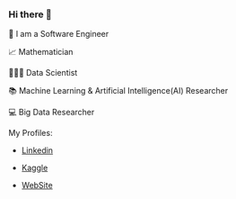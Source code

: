 ### Hi there 👋

 🔎 I am a Software Engineer 
 
 📈 Mathematician
 
 👩🏻‍💻 Data Scientist
 
 📚 Machine Learning & Artificial Intelligence(AI) Researcher
 
 💻 Big Data Researcher
 

 My Profiles:


- [Linkedin](https://www.linkedin.com/in/halenurbulgu/)
 
- [Kaggle](https://www.kaggle.com/halenurbulgu)

- [WebSite](https://lastdatabender.com)


<!--
**HalenurBulgu/HalenurBulgu** is a ✨ _special_ ✨ repository because its `README.md` (this file) appears on your GitHub profile.



-->
